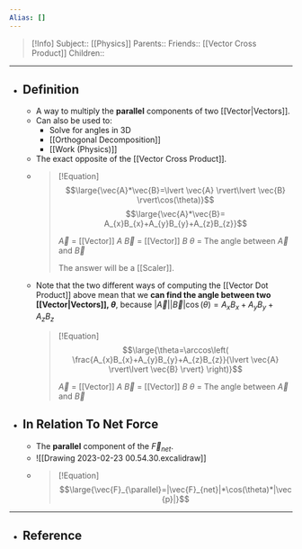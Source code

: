 ```yaml
---
Alias: []
---
```

> [!Info]
> Subject:: [[Physics]]
> Parents:: 
> Friends:: [[Vector Cross Product]]
> Children:: 
---
- ## Definition
	- A way to multiply the **parallel** components of two [[Vector|Vectors]].
	- Can also be used to:
		- Solve for angles in 3D
		- [[Orthogonal Decomposition]]
		- [[Work (Physics)]]
	- The exact opposite of the [[Vector Cross Product]].
	- > [!Equation]
	  > $$\large{\vec{A}*\vec{B}=\lvert \vec{A} \rvert\lvert \vec{B} \rvert\cos(\theta)}$$
	  > $$\large{\vec{A}*\vec{B}= A_{x}B_{x}+A_{y}B_{y}+A_{z}B_{z}}$$
	  > 
	  > $\vec{A}$ = [[Vector]] $A$
	  > $\vec{B}$ = [[Vector]] $B$
	  > $\theta$ = The angle between $\vec{A}$ and $\vec{B}$
	  > 
	  > The answer will be a [[Scaler]].
	- Note that the two different ways of computing the [[Vector Dot Product]] above mean that we **can find the angle between two [[Vector|Vectors]], $\theta$**, because $\lvert \vec{A} \rvert\lvert \vec{B} \rvert\cos(\theta)=A_{x}B_{x}+A_{y}B_{y}+A_{z}B_{z}$
	  > [!Equation]
		> $$\large{\theta=\arccos\left( \frac{A_{x}B_{x}+A_{y}B_{y}+A_{z}B_{z}}{\lvert \vec{A} \rvert\lvert \vec{B} \rvert} \right)}$$
		> 
		>  $\vec{A}$ = [[Vector]] $A$
	  > $\vec{B}$ = [[Vector]] $B$
	  > $\theta$ = The angle between $\vec{A}$ and $\vec{B}$
- ## In Relation To Net Force
	- The **parallel** component of the $\vec{F}_{net}$.
	- ![[Drawing 2023-02-23 00.54.30.excalidraw]]
	- > [!Equation]
	  > $$\large{\vec{F}_{\parallel}=|\vec{F}_{net}|*\cos(\theta)*|\vec{p}|}$$
---
- ## Reference